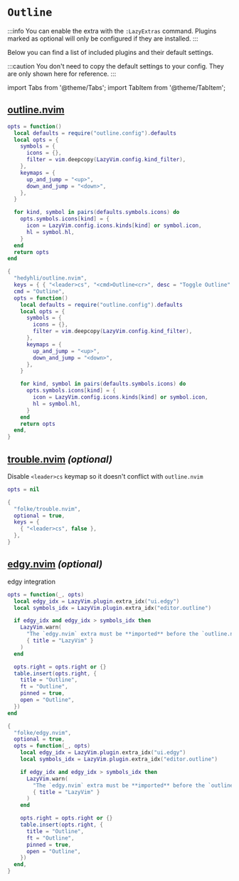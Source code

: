 # `Outline`

<!-- plugins:start -->

:::info
You can enable the extra with the `:LazyExtras` command.
Plugins marked as optional will only be configured if they are installed.
:::

Below you can find a list of included plugins and their default settings.

:::caution
You don't need to copy the default settings to your config.
They are only shown here for reference.
:::

import Tabs from '@theme/Tabs';
import TabItem from '@theme/TabItem';

## [outline.nvim](https://github.com/hedyhli/outline.nvim)

<Tabs>

<TabItem value="opts" label="Options">

```lua
opts = function()
  local defaults = require("outline.config").defaults
  local opts = {
    symbols = {
      icons = {},
      filter = vim.deepcopy(LazyVim.config.kind_filter),
    },
    keymaps = {
      up_and_jump = "<up>",
      down_and_jump = "<down>",
    },
  }

  for kind, symbol in pairs(defaults.symbols.icons) do
    opts.symbols.icons[kind] = {
      icon = LazyVim.config.icons.kinds[kind] or symbol.icon,
      hl = symbol.hl,
    }
  end
  return opts
end
```

</TabItem>


<TabItem value="code" label="Full Spec">

```lua
{
  "hedyhli/outline.nvim",
  keys = { { "<leader>cs", "<cmd>Outline<cr>", desc = "Toggle Outline" } },
  cmd = "Outline",
  opts = function()
    local defaults = require("outline.config").defaults
    local opts = {
      symbols = {
        icons = {},
        filter = vim.deepcopy(LazyVim.config.kind_filter),
      },
      keymaps = {
        up_and_jump = "<up>",
        down_and_jump = "<down>",
      },
    }

    for kind, symbol in pairs(defaults.symbols.icons) do
      opts.symbols.icons[kind] = {
        icon = LazyVim.config.icons.kinds[kind] or symbol.icon,
        hl = symbol.hl,
      }
    end
    return opts
  end,
}
```

</TabItem>

</Tabs>

## [trouble.nvim](https://github.com/folke/trouble.nvim) _(optional)_

 Disable `<leader>cs` keymap so it doesn't conflict with `outline.nvim`


<Tabs>

<TabItem value="opts" label="Options">

```lua
opts = nil
```

</TabItem>


<TabItem value="code" label="Full Spec">

```lua
{
  "folke/trouble.nvim",
  optional = true,
  keys = {
    { "<leader>cs", false },
  },
}
```

</TabItem>

</Tabs>

## [edgy.nvim](https://github.com/folke/edgy.nvim) _(optional)_

 edgy integration


<Tabs>

<TabItem value="opts" label="Options">

```lua
opts = function(_, opts)
  local edgy_idx = LazyVim.plugin.extra_idx("ui.edgy")
  local symbols_idx = LazyVim.plugin.extra_idx("editor.outline")

  if edgy_idx and edgy_idx > symbols_idx then
    LazyVim.warn(
      "The `edgy.nvim` extra must be **imported** before the `outline.nvim` extra to work properly.",
      { title = "LazyVim" }
    )
  end

  opts.right = opts.right or {}
  table.insert(opts.right, {
    title = "Outline",
    ft = "Outline",
    pinned = true,
    open = "Outline",
  })
end
```

</TabItem>


<TabItem value="code" label="Full Spec">

```lua
{
  "folke/edgy.nvim",
  optional = true,
  opts = function(_, opts)
    local edgy_idx = LazyVim.plugin.extra_idx("ui.edgy")
    local symbols_idx = LazyVim.plugin.extra_idx("editor.outline")

    if edgy_idx and edgy_idx > symbols_idx then
      LazyVim.warn(
        "The `edgy.nvim` extra must be **imported** before the `outline.nvim` extra to work properly.",
        { title = "LazyVim" }
      )
    end

    opts.right = opts.right or {}
    table.insert(opts.right, {
      title = "Outline",
      ft = "Outline",
      pinned = true,
      open = "Outline",
    })
  end,
}
```

</TabItem>

</Tabs>

<!-- plugins:end -->
